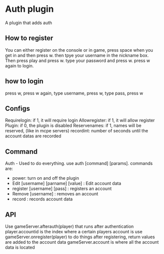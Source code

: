 # Auth plugin
A plugin that adds auth

## How to register
You can either register on the console or in game, press space when you get in and then press w. then tpye your username in the nickname box. Then press play and press w. type your password and press w. press w again to login.

## how to login
press w, press w again, type username, press w, type pass, press w

## Configs
Requirelogin: if 1, it will require login
Allowregister: if 1, it will allow register
Plugin: if 0, the plugin is disabled
Reservenames: if 1, names will be reserved, (like in mcpe servers)
recordint: number of seconds until the account datas are recorded

## Command
Auth - Used to do everything. use auth [command] [params]. commands are:

 * power: turn on and off the plugin
 * Edit [username] [parname] [value] : Edit account data
 * register [username] [pass] : registers an account
 * Remove [username] : removes an account
 * record : records account data

## API

Use gameServer.afterauth(player) that runs after authentication
player.accountid is the index where a certain players account is
use gameServer.onregister(player) to do things after registering, return values are added to the account data
gameServer.account is where all the account data is located
